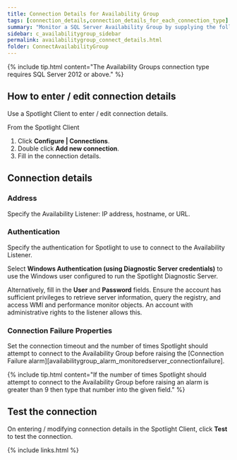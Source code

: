 ```yaml
---
title: Connection Details for Availability Group
tags: [connection_details,connection_details_for_each_connection_type]
summary: "Monitor a SQL Server Availability Group by supplying the following connection details to Spotlight."
sidebar: c_availabilitygroup_sidebar
permalink: availabilitygroup_connect_details.html
folder: ConnectAvailabilityGroup
---
```





{% include tip.html content="The Availability Groups connection type requires SQL Server 2012 or above." %}

## How to enter / edit connection details

 Use a Spotlight Client to enter / edit connection details.

 From the Spotlight Client

 1.  Click **Configure \| Connections**.
 2.  Double click **Add new connection**.
 3.  Fill in the connection details.

## Connection details

### Address

Specify the Availability Listener: IP address, hostname, or URL.

### Authentication

Specify the authentication for Spotlight to use to connect to the Availability Listener.

Select **Windows Authentication (using Diagnostic Server credentials)** to use the Windows user configured to run the Spotlight Diagnostic Server.

Alternatively, fill in the **User** and **Password** fields. Ensure the account has sufficient privileges to retrieve server information, query the registry, and access WMI and performance monitor objects. An account with administrative rights to the listener allows this.

### Connection Failure Properties
Set the connection timeout and the number of times Spotlight should attempt to connect to the Availability Group before raising the [Connection Failure alarm][availabilitygroup_alarm_monitoredserver_connectionfailure].

{% include tip.html content="If the number of times Spotlight should attempt to connect to the Availability Group before raising an alarm is greater than 9 then type that number into the given field." %}




## Test the connection
On entering / modifying connection details in the Spotlight Client, click **Test** to test the connection.


{% include links.html %}

